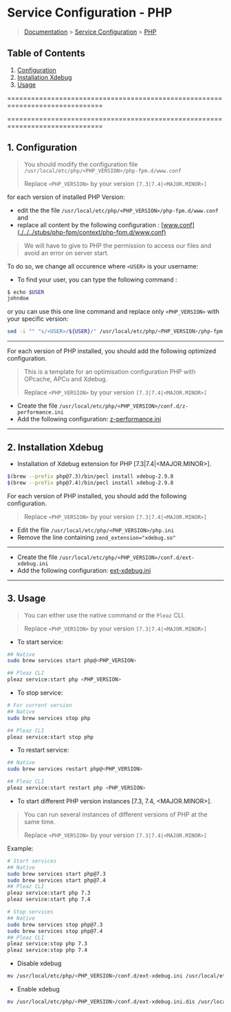 # Service Configuration - PHP

> [Documentation](../../../readme.md) > [Service Configuration](../../readme.md) > [PHP](php.md)

## Table of Contents
1. [Configuration](#markdown-header-1-configuration)
1. [Installation Xdebug](#markdown-header-2-installation-xdebug)
2. [Usage](#markdown-header-3-usage)

==============================================================================

==============================================================================

## 1. Configuration

> You should modify the configuration file `/usr/local/etc/php/<PHP_VERSION>/php-fpm.d/www.conf`
>
> Replace `<PHP_VERSION>` by your version `[7.3|7.4|<MAJOR.MINOR>]`

for each version of installed PHP Version:

* edit the the file `/usr/local/etc/php/<PHP_VERSION>/php-fpm.d/www.conf` and
* replace all content by the following configuration : [www.conf](./../../stubs/php-fpm/context/php-fpm.d/www.conf)

> We will have to give to PHP the permission to access our files and avoid an error on server start.

To do so, we change all occurence where `<USER>` is your username:
* To find your user, you can type the following command :

```bash
$ echo $USER
johndoe
```

or you can use this one line command and replace only `<PHP_VERSION>` with your specific version:

```bash
sed -i "" "s/<USER>/${USER}/" /usr/local/etc/php/<PHP_VERSION>/php-fpm.d/www.conf
```

---

For each version of PHP installed, you should add the following optimized configuration.

> This is a template for an optimisation configuration PHP with OPcache, APCu and Xdebug.
>
> Replace `<PHP_VERSION>` by your version `[7.3|7.4|<MAJOR.MINOR>]`

* Create the file `/usr/local/etc/php/<PHP_VERSION>/conf.d/z-performance.ini`
* Add the following configuration: [z-performance.ini](./../../stubs/php-fpm/context/conf.d/z-performance.ini)

---

## 2. Installation Xdebug
- Installation of Xdebug extension for PHP [7.3|7.4|<MAJOR.MINOR>].

```bash
$(brew --prefix php@7.3)/bin/pecl install xdebug-2.9.8
$(brew --prefix php@7.4)/bin/pecl install xdebug-2.9.8
```

For each version of PHP installed, you should add the following configuration.

> Replace `<PHP_VERSION>` by your version `[7.3|7.4|<MAJOR.MINOR>]`

* Edit the file `/usr/local/etc/php/<PHP_VERSION>/php.ini`
* Remove the line containing `zend_extension="xdebug.so"`

---

* Create the file `/usr/local/etc/php/<PHP_VERSION>/conf.d/ext-xdebug.ini`
* Add the following configuration: [ext-xdebug.ini](./../../stubs/php-fpm/context/conf.d/ext-xdebug.ini)

---

## 3. Usage

> You can either use the native command or the `Pleaz` CLI.

> Replace `<PHP_VERSION>` by your version `[7.3|7.4|<MAJOR.MINOR>]`

* To start service:
```bash
## Native
sudo brew services start php@<PHP_VERSION>

## Pleaz CLI
pleaz service:start php <PHP_VERSION>
```

* To stop service:
```bash
# For current version
## Native
sudo brew services stop php

## Pleaz CLI
pleaz service:start stop php
```

* To restart service:
```bash
## Native
sudo brew services restart php@<PHP_VERSION>

## Pleaz CLI
pleaz service:start restart php <PHP_VERSION>
```


* To start different PHP version instances [7.3, 7.4, <MAJOR.MINOR>].
> You can run several instances of different versions of PHP at the same time.
>
> Replace `<PHP_VERSION>` by your version `[7.3|7.4|<MAJOR.MINOR>]`

Example:
```bash
# Start services
## Native
sudo brew services start php@7.3
sudo brew services start php@7.4
## Pleaz CLI
pleaz service:start php 7.3
pleaz service:start php 7.4

# Stop services
## Native
sudo brew services stop php@7.3
sudo brew services stop php@7.4
## Pleaz CLI
pleaz service:stop php 7.3
pleaz service:stop php 7.4
```

- Disable xdebug
```bash
mv /usr/local/etc/php/<PHP_VERSION>/conf.d/ext-xdebug.ini /usr/local/etc/php/<PHP_VERSION>/conf.d/ext-xdebug.ini.dis
```

- Enable xdebug
```bash
mv /usr/local/etc/php/<PHP_VERSION>/conf.d/ext-xdebug.ini.dis /usr/local/etc/php/<PHP_VERSION>/conf.d/ext-xdebug.ini
```
